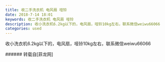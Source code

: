 ```yaml
---
title: 收二手洗衣机 电风扇 哑铃
date: 2018-7-14 18:01
keywords: 收二手洗衣机 电风扇 哑铃
description: 收小洗衣机6.2kg以下的，电风扇，哑铃10kg左右，联系微信weiwu66066
categories: used
---
```

<td class="t_f" id="postmessage_1512470">

收小洗衣机6.2kg以下的，电风扇，哑铃10kg左右，联系微信weiwu66066<br/>
</td>
###### 转载自[菲龙网]
